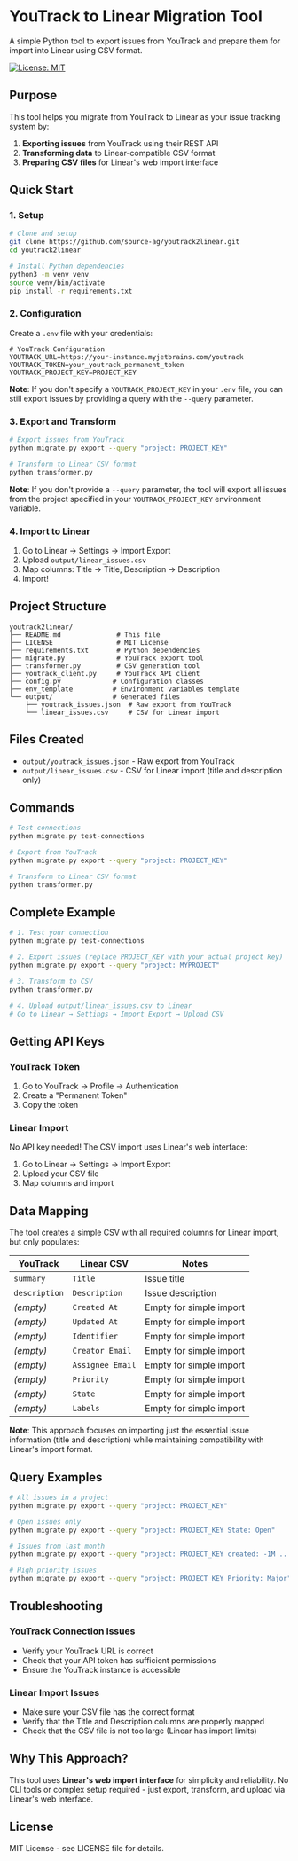 # YouTrack to Linear Migration Tool

A simple Python tool to export issues from YouTrack and prepare them for import into Linear using CSV format.

[![License: MIT](https://img.shields.io/badge/License-MIT-yellow.svg)](https://opensource.org/licenses/MIT)

## Purpose

This tool helps you migrate from YouTrack to Linear as your issue tracking system by:
1. **Exporting issues** from YouTrack using their REST API
2. **Transforming data** to Linear-compatible CSV format
3. **Preparing CSV files** for Linear's web import interface

## Quick Start

### 1. Setup

```bash
# Clone and setup
git clone https://github.com/source-ag/youtrack2linear.git
cd youtrack2linear

# Install Python dependencies
python3 -m venv venv
source venv/bin/activate
pip install -r requirements.txt
```

### 2. Configuration

Create a `.env` file with your credentials:

```env
# YouTrack Configuration
YOUTRACK_URL=https://your-instance.myjetbrains.com/youtrack
YOUTRACK_TOKEN=your_youtrack_permanent_token
YOUTRACK_PROJECT_KEY=PROJECT_KEY
```

**Note**: If you don't specify a `YOUTRACK_PROJECT_KEY` in your `.env` file, you can still export issues by providing a query with the `--query` parameter.

### 3. Export and Transform

```bash
# Export issues from YouTrack
python migrate.py export --query "project: PROJECT_KEY"

# Transform to Linear CSV format
python transformer.py
```

**Note**: If you don't provide a `--query` parameter, the tool will export all issues from the project specified in your `YOUTRACK_PROJECT_KEY` environment variable.

### 4. Import to Linear

1. Go to Linear → Settings → Import Export
2. Upload `output/linear_issues.csv`
3. Map columns: Title → Title, Description → Description
4. Import!

## Project Structure

```
youtrack2linear/
├── README.md              # This file
├── LICENSE                # MIT License
├── requirements.txt       # Python dependencies
├── migrate.py             # YouTrack export tool
├── transformer.py         # CSV generation tool
├── youtrack_client.py     # YouTrack API client
├── config.py             # Configuration classes
├── env_template          # Environment variables template
└── output/               # Generated files
    ├── youtrack_issues.json  # Raw export from YouTrack
    └── linear_issues.csv     # CSV for Linear import
```

## Files Created

- `output/youtrack_issues.json` - Raw export from YouTrack
- `output/linear_issues.csv` - CSV for Linear import (title and description only)

## Commands

```bash
# Test connections
python migrate.py test-connections

# Export from YouTrack
python migrate.py export --query "project: PROJECT_KEY"

# Transform to Linear CSV format
python transformer.py
```

## Complete Example

```bash
# 1. Test your connection
python migrate.py test-connections

# 2. Export issues (replace PROJECT_KEY with your actual project key)
python migrate.py export --query "project: MYPROJECT"

# 3. Transform to CSV
python transformer.py

# 4. Upload output/linear_issues.csv to Linear
# Go to Linear → Settings → Import Export → Upload CSV
```

## Getting API Keys

### YouTrack Token
1. Go to YouTrack → Profile → Authentication
2. Create a "Permanent Token"
3. Copy the token

### Linear Import
No API key needed! The CSV import uses Linear's web interface:
1. Go to Linear → Settings → Import Export
2. Upload your CSV file
3. Map columns and import

## Data Mapping

The tool creates a simple CSV with all required columns for Linear import, but only populates:

| YouTrack | Linear CSV | Notes |
|----------|-------------|-------|
| `summary` | `Title` | Issue title |
| `description` | `Description` | Issue description |
| *(empty)* | `Created At` | Empty for simple import |
| *(empty)* | `Updated At` | Empty for simple import |
| *(empty)* | `Identifier` | Empty for simple import |
| *(empty)* | `Creator Email` | Empty for simple import |
| *(empty)* | `Assignee Email` | Empty for simple import |
| *(empty)* | `Priority` | Empty for simple import |
| *(empty)* | `State` | Empty for simple import |
| *(empty)* | `Labels` | Empty for simple import |

**Note**: This approach focuses on importing just the essential issue information (title and description) while maintaining compatibility with Linear's import format.

## Query Examples

```bash
# All issues in a project
python migrate.py export --query "project: PROJECT_KEY"

# Open issues only
python migrate.py export --query "project: PROJECT_KEY State: Open"

# Issues from last month
python migrate.py export --query "project: PROJECT_KEY created: -1M .. today"

# High priority issues
python migrate.py export --query "project: PROJECT_KEY Priority: Major"
```

## Troubleshooting

### YouTrack Connection Issues
- Verify your YouTrack URL is correct
- Check that your API token has sufficient permissions
- Ensure the YouTrack instance is accessible

### Linear Import Issues
- Make sure your CSV file has the correct format
- Verify that the Title and Description columns are properly mapped
- Check that the CSV file is not too large (Linear has import limits)

## Why This Approach?

This tool uses **Linear's web import interface** for simplicity and reliability. No CLI tools or complex setup required - just export, transform, and upload via Linear's web interface.

## License

MIT License - see LICENSE file for details.